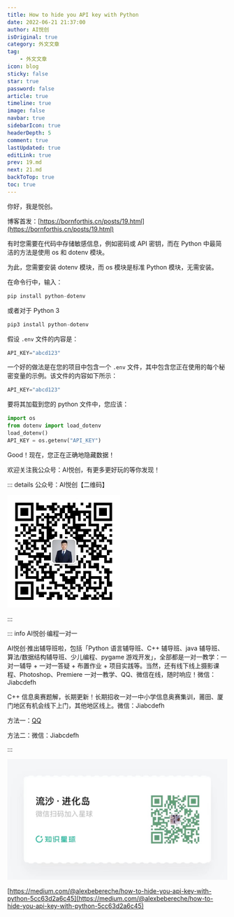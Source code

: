 ```yaml
---
title: How to hide you API key with Python
date: 2022-06-21 21:37:00
author: AI悦创
isOriginal: true
category: 外文文章
tag:
    - 外文文章
icon: blog
sticky: false
star: true
password: false
article: true
timeline: true
image: false
navbar: true
sidebarIcon: true
headerDepth: 5
comment: true
lastUpdated: true
editLink: true
prev: 19.md
next: 21.md
backToTop: true
toc: true
---
```


你好，我是悦创。

博客首发：[https://bornforthis.cn/posts/19.html](https://bornforthis.cn/posts/19.html)

有时您需要在代码中存储敏感信息，例如密码或 API 密钥，而在 Python 中最简洁的方法是使用 os 和 dotenv 模块。

为此，您需要安装 dotenv 模块，而 os 模块是标准 Python 模块，无需安装。

在命令行中，输入：

```python
pip install python-dotenv
```

或者对于 Python 3

```python
pip3 install python-dotenv
```

假设 `.env` 文件的内容是：

```python
API_KEY="abcd123"
```

一个好的做法是在您的项目中包含一个 `.env` 文件，其中包含您正在使用的每个秘密变量的示例。该文件的内容如下所示：

```python
API_KEY="abcd123"
```

要将其加载到您的 python 文件中，您应该：

```python
import os
from dotenv import load_dotenv
load_dotenv()
API_KEY = os.getenv("API_KEY")
```

Good！现在，您正在正确地隐藏数据！

欢迎关注我公众号：AI悦创，有更多更好玩的等你发现！

::: details 公众号：AI悦创【二维码】

![](/gzh.jpg)

:::

::: info AI悦创·编程一对一

AI悦创·推出辅导班啦，包括「Python 语言辅导班、C++ 辅导班、java 辅导班、算法/数据结构辅导班、少儿编程、pygame 游戏开发」，全部都是一对一教学：一对一辅导 + 一对一答疑 + 布置作业 + 项目实践等。当然，还有线下线上摄影课程、Photoshop、Premiere 一对一教学、QQ、微信在线，随时响应！微信：Jiabcdefh

C++ 信息奥赛题解，长期更新！长期招收一对一中小学信息奥赛集训，莆田、厦门地区有机会线下上门，其他地区线上。微信：Jiabcdefh

方法一：[QQ](http://wpa.qq.com/msgrd?v=3&uin=1432803776&site=qq&menu=yes)

方法二：微信：Jiabcdefh

:::

![](/zsxq.jpg)

[https://medium.com/@alexbebereche/how-to-hide-you-api-key-with-python-5cc63d2a6c45](https://medium.com/@alexbebereche/how-to-hide-you-api-key-with-python-5cc63d2a6c45)



